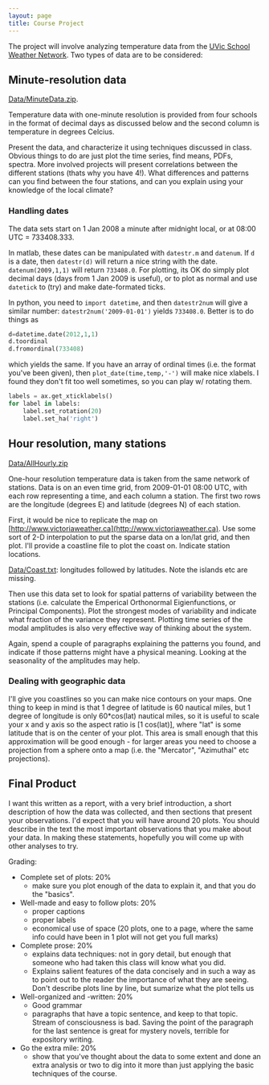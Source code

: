 ```yaml
---
layout: page
title: Course Project
---
```


The project will involve analyzing temperature data from the
[UVic School Weather Network](http://www.victoriaweather.ca).  Two types of data are to be considered:

<contents>

## Minute-resolution data

[Data/MinuteData.zip](http://web.uvic.ca/~jklymak/Phy411/Data/MinuteData.zip).

Temperature data with one-minute resolution is provided from four schools in the
format of decimal days as discussed below and the second column is
temperature in degrees Celcius.  

Present the data, and characterize it using  techniques discussed in
class.  Obvious things to do are just plot the time series, find
means, PDFs, spectra.  More involved projects will present
correlations between the different stations (thats why you have 4!).
What differences and patterns can you find between the four stations,
and can you explain using your knowledge of the local climate?  

### Handling dates

The data sets start on 1 Jan 2008 a minute after midnight local, or at
08:00 UTC = 733408.333.  

In matlab, these dates can be manipulated with `datestr.m`
and `datenum`.  If `d` is a date, then `datestr(d)` will return a nice
string with the date.  `datenum(2009,1,1)` will return `733408.0`.  For
plotting, its OK do simply plot decimal days (days from 1 Jan 2009 is
useful), or to plot as normal and use `datetick` to (try) and make
date-formated ticks. 

In python, you need to `import datetime`, and then  `datestr2num` will give a similar number:
`datestr2num('2009-01-01')` yields `733408.0`.  Better is to do things as 

```python
d=datetime.date(2012,1,1)
d.toordinal
d.fromordinal(733408)
```
which yields the same.  If you have an array of ordinal times
(i.e. the format you've been given), then 
`plot_date(time,temp,'-')` will make nice xlabels.  I found they don't
fit too well sometimes, so you can play w/ rotating them.  

```python
labels = ax.get_xticklabels() 
for label in labels: 
    label.set_rotation(20)
    label.set_ha('right')
```



## Hour resolution, many stations

[Data/AllHourly.zip](http://web.uvic.ca/~jklymak/Phy411/Data/AllHourly.zip)

One-hour resolution temperature data is taken from the same network of
stations.  Data is on an even time grid, from 2009-01-01 08:00 UTC,
with each row representing a time, and each column a station.  The
first two rows are the longitude (degrees E) and latitude (degrees N)
of each station.  

First, it would be nice to replicate the map on
[http://www.victoriaweather.ca](http://www.victoriaweather.ca).  Use some sort of 2-D interpolation to
put the sparse data on a lon/lat grid, and then plot.  I'll provide a
coastline file to plot the coast on.  Indicate station locations.

[Data/Coast.txt](http://web.uvic.ca/~jklymak/Phy411/Data/Coasts.txt): longitudes followed by latitudes.  Note the islands
etc are missing.  

Then use this data set to look for spatial patterns of variability
between the stations (i.e. calculate the Emperical Orthonormal
Eigienfunctions, or Principal Components).  Plot the strongest modes
of variability and indicate what fraction of the variance they
represent.  Plotting time series of the modal amplitudes is also very
effective way of thinking about the system.

Again, spend a couple of paragraphs explaining the patterns you found,
and indicate if those patterns might have a physical meaning.  Looking
at the seasonality of the amplitudes may help.

### Dealing with geographic data

I'll give you coastlines so you can make nice contours on your maps.
One thing to keep in mind is that 1 degree of latitude is 60 nautical
miles, but 1 degree of longitude is only 60*cos(lat) nautical miles,
so it is useful to scale your x and y axis so the aspect ratio is [1
cos(lat)], where "lat" is some latitude that is on the center of your
plot.  This area is small enough that this approximation will be good
enough - for larger areas you need to choose a projection from a
sphere onto a map (i.e. the "Mercator", "Azimuthal" etc projections).  

## Final Product

I want this written as a report, with a very brief introduction, a
short description of how the data was collected, and then sections
that present your observations.  I'd expect that you will have around
20 plots.  You should describe in the text the most important
observations that you make about your data.  In making these
statements, hopefully you will come up with other analyses to try.

Grading:  
  
   - Complete set of plots: 20%
      - make sure you plot enough of the data to explain it, and that
        you do the "basics".  
   - Well-made and easy to follow plots: 20%
      - proper captions
      - proper labels
      - economical use of space (20 plots, one to a page, where the
        same info could have been in 1 plot will not get you full marks)
   - Complete prose: 20%
      - explains data techniques: not in gory detail, but enough that
        someone who had taken this class will know what you did. 
      - Explains salient features of the data concisely and in such a
        way as to point out to the reader the importance of what they
        are seeing. Don't describe plots line by line, but sumarize
        what the plot tells us
   - Well-organized and -written: 20%
      - Good grammar
      - paragraphs that have a topic sentence, and keep to that
        topic. Stream of consciousness is bad.  Saving the point of
        the paragraph for the last sentence is great for mystery
        novels, terrible for expository writing.  
   - Go the extra mile: 20% 
      - show that you've thought about the data to some extent and
        done an extra analysis or two to dig into it more than just
        applying the basic techniques of the course.  
